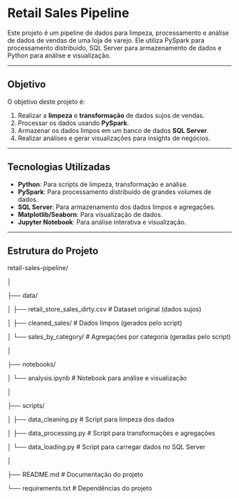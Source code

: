 # Retail Sales Pipeline

Este projeto é um pipeline de dados para limpeza, processamento e análise de dados de vendas de uma loja de varejo. Ele utiliza PySpark para processamento distribuído, SQL Server para armazenamento de dados e Python para análise e visualização.

---

## Objetivo

O objetivo deste projeto é:
1. Realizar a **limpeza** e **transformação** de dados sujos de vendas.
2. Processar os dados usando **PySpark**.
3. Armazenar os dados limpos em um banco de dados **SQL Server**.
4. Realizar análises e gerar visualizações para insights de negócios.

---

## Tecnologias Utilizadas

- **Python**: Para scripts de limpeza, transformação e análise.
- **PySpark**: Para processamento distribuído de grandes volumes de dados.
- **SQL Server**: Para armazenamento dos dados limpos e agregações.
- **Matplotlib/Seaborn**: Para visualização de dados.
- **Jupyter Notebook**: Para análise interativa e visualização.

---

## Estrutura do Projeto
retail-sales-pipeline/
  
  │
  
  ├── data/
  
  │ ├── retail_store_sales_dirty.csv # Dataset original (dados sujos)
  
  │ ├── cleaned_sales/ # Dados limpos (gerados pelo script)
  
  │ └── sales_by_category/ # Agregações por categoria (geradas pelo script)
  
  │
  
  ├── notebooks/
  
  │ └── analysis.ipynb # Notebook para análise e visualização
  
  │
  
  ├── scripts/
  
  │ ├── data_cleaning.py # Script para limpeza dos dados
  
  │ ├── data_processing.py # Script para transformações e agregações
  
  │ └── data_loading.py # Script para carregar dados no SQL Server  
  
  │
  
  ├── README.md # Documentação do projeto
  
  └── requirements.txt # Dependências do projeto

